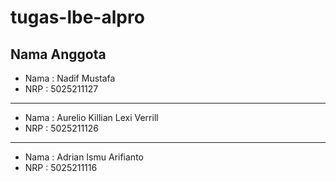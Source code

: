 # tugas-lbe-alpro

## Nama Anggota

* Nama : Nadif Mustafa
* NRP : 5025211127
---
* Nama : Aurelio Killian Lexi Verrill
* NRP : 5025211126
---
* Nama : Adrian Ismu Arifianto
* NRP : 5025211116